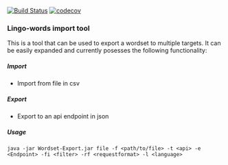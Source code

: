 [![Build Status](https://travis-ci.com/DerkVanDenBergh/lingo-words.svg?token=xxQrEZvDMqo1qQjSCuLR&branch=master)](https://travis-ci.com/DerkVanDenBergh/lingo-words)
[![codecov](https://codecov.io/gh/DerkVanDenBergh/lingo-words/branch/master/graph/badge.svg?token=CJVEY1B7TT)](https://codecov.io/gh/DerkVanDenBergh/lingo-words)

### Lingo-words import tool ###
This is a tool that can be used to export a wordset to multiple targets. It can be easily expanded and currently posesses the following functionality:

##### Import #####
* Import from file in csv

##### Export #####
* Export to an api endpoint in json

##### Usage #####

```java -jar Wordset-Export.jar file -f <path/to/file> -t <api> -e <Endpoint> -fi <filter> -rf <requestformat> -l <language>```